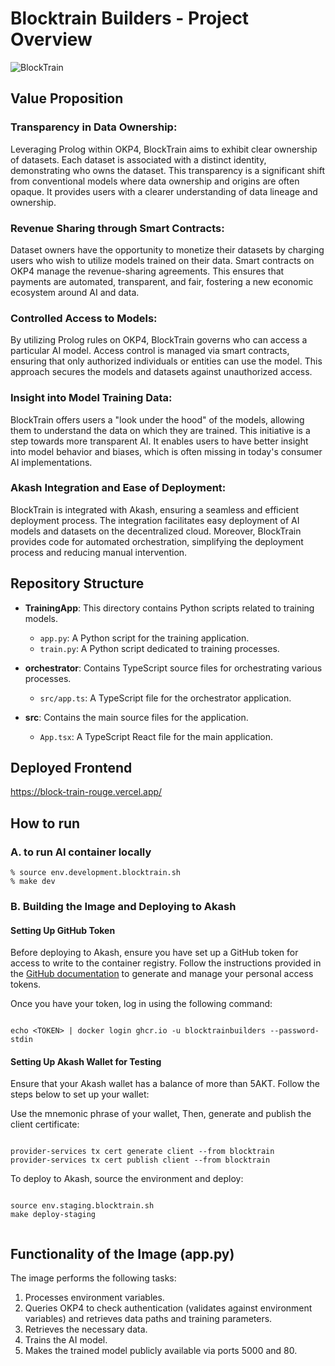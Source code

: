 # Blocktrain Builders - Project Overview
![BlockTrain](https://github.com/BlockTrainBuilders/BlockTrain/assets/80094928/8c1f52ab-23c6-407a-a393-8dd67bf99dcb)

## Value Proposition

### Transparency in Data Ownership:
Leveraging Prolog within OKP4, BlockTrain aims to exhibit clear ownership of datasets. Each dataset is associated with a distinct identity, demonstrating who owns the dataset. This transparency is a significant shift from conventional models where data ownership and origins are often opaque. It provides users with a clearer understanding of data lineage and ownership.

### Revenue Sharing through Smart Contracts:
Dataset owners have the opportunity to monetize their datasets by charging users who wish to utilize models trained on their data. Smart contracts on OKP4 manage the revenue-sharing agreements. This ensures that payments are automated, transparent, and fair, fostering a new economic ecosystem around AI and data.

### Controlled Access to Models:
By utilizing Prolog rules on OKP4, BlockTrain governs who can access a particular AI model. Access control is managed via smart contracts, ensuring that only authorized individuals or entities can use the model. This approach secures the models and datasets against unauthorized access.

### Insight into Model Training Data:
BlockTrain offers users a "look under the hood" of the models, allowing them to understand the data on which they are trained. This initiative is a step towards more transparent AI. It enables users to have better insight into model behavior and biases, which is often missing in today's consumer AI implementations.

### Akash Integration and Ease of Deployment:
BlockTrain is integrated with Akash, ensuring a seamless and efficient deployment process. The integration facilitates easy deployment of AI models and datasets on the decentralized cloud. Moreover, BlockTrain provides code for automated orchestration, simplifying the deployment process and reducing manual intervention.

## Repository Structure

- **TrainingApp**: This directory contains Python scripts related to training models.
  - `app.py`: A Python script for the training application.
  - `train.py`: A Python script dedicated to training processes.
  
- **orchestrator**: Contains TypeScript source files for orchestrating various processes.
  - `src/app.ts`: A TypeScript file for the orchestrator application.
  
- **src**: Contains the main source files for the application.
  - `App.tsx`: A TypeScript React file for the main application.

## Deployed Frontend

https://block-train-rouge.vercel.app/ 

## How to run

### A. to run AI container locally

```text
% source env.development.blocktrain.sh
% make dev
```

### B. Building the Image and Deploying to Akash

#### Setting Up GitHub Token

Before deploying to Akash, ensure you have set up a GitHub token for access to write to the container registry. Follow the instructions provided in the [GitHub documentation](https://docs.github.com/en/authentication/keeping-your-account-and-data-secure/managing-your-personal-access-tokens) to generate and manage your personal access tokens.

Once you have your token, log in using the following command:

```text

echo <TOKEN> | docker login ghcr.io -u blocktrainbuilders --password-stdin

```


#### Setting Up Akash Wallet for Testing

Ensure that your Akash wallet has a balance of more than 5AKT. Follow the steps below to set up your wallet:

Use the mnemonic phrase of your wallet, Then, generate and publish the client certificate:


```text

provider-services tx cert generate client --from blocktrain
provider-services tx cert publish client --from blocktrain

```
To deploy to Akash, source the environment and deploy:
```text

source env.staging.blocktrain.sh
make deploy-staging


```


## Functionality of the Image (app.py)

The image performs the following tasks:

1. Processes environment variables.
2. Queries OKP4 to check authentication (validates against environment variables) and retrieves data paths and training parameters.
3. Retrieves the necessary data.
4. Trains the AI model.
5. Makes the trained model publicly available via ports 5000 and 80.



